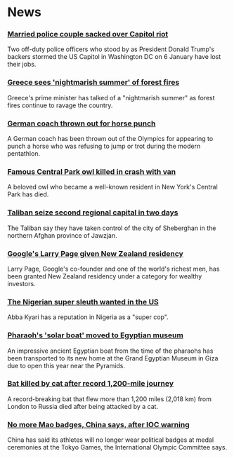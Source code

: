 # News
### [Married police couple sacked over Capitol riot](https://www.bbc.com/news/world-us-canada-58088868)
Two off-duty police officers who stood by as President Donald Trump's backers stormed the US Capitol in Washington DC on 6 January have lost their jobs.
### [Greece sees 'nightmarish summer' of forest fires](https://www.bbc.com/news/world-europe-58132679)
Greece's prime minister has talked of a "nightmarish summer" as forest fires continue to ravage the country. 
### [German coach thrown out for horse punch](https://www.bbc.com/sport/olympics/58127366)
A German coach has been thrown out of the Olympics for appearing to punch a horse who was refusing to jump or trot during the modern pentathlon.
### [Famous Central Park owl killed in crash with van](https://www.bbc.com/news/world-us-canada-58127413)
A beloved owl who became a well-known resident in New York's Central Park has died.
### [Taliban seize second regional capital in two days](https://www.bbc.com/news/world-asia-58127407)
The Taliban say they have taken control of the city of Sheberghan in the northern Afghan province of Jawzjan.
### [Google's Larry Page given New Zealand residency](https://www.bbc.com/news/world-asia-58128475)
Larry Page, Google's co-founder and one of the world's richest men, has been granted New Zealand residency under a category for wealthy investors.
### [The Nigerian super sleuth wanted in the US](https://www.bbc.com/news/world-africa-58079504)
Abba Kyari has a reputation in Nigeria as a "super cop".
### [Pharaoh's 'solar boat' moved to Egyptian museum](https://www.bbc.com/news/in-pictures-58088867)
An impressive ancient Egyptian boat from the time of the pharaohs has been transported to its new home at the Grand Egyptian Museum in Giza due to open this year near the Pyramids.
### [Bat killed by cat after record 1,200-mile journey](https://www.bbc.com/news/uk-58128773)
A record-breaking bat that flew more than 1,200 miles (2,018 km) from London to Russia died after being attacked by a cat.
### [No more Mao badges, China says, after IOC warning](https://www.bbc.com/news/world-asia-china-58127804)
China has said its athletes will no longer wear political badges at medal ceremonies at the Tokyo Games, the International Olympic Committee says.
